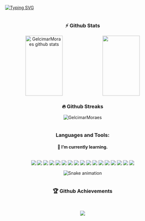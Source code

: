 [![Typing SVG](https://readme-typing-svg.herokuapp.com?font=Secular+One&size=35&pause=100000&color=00FE7B&center=true&vCenter=true&width=1000&lines=Hi+%2C+I'm+Gelcimar+Moraes)](https://git.io/typing-svg)

#

<h3 align="center">⚡ Github Stats</h3>
<div align="center">  
  <img width="49%" height="195px" src="https://github-readme-stats.vercel.app/api?username=GelcimarMoraes&show_icons=true&count_private=true&hide_border=true&title_color=00fe7b&icon_color=00fe7b&text_color=c9d1d9&bg_color=0d1117" alt="GelcimarMoraes github stats" /> 
  <img width="49%" height="195px" src="https://github-readme-stats.vercel.app/api/top-langs/?username=GelcimarMoraes&layout=compact&hide_border=true&title_color=00fe7b&text_color=00fe7b&bg_color=0d1117"/>
</div>

 <h3 align="center">🔥 Github Streaks</h3>
<p align="center"><img src="https://github-readme-streak-stats.herokuapp.com/?user=GelcimarMoraes&theme=black-ice&hide_border=true&stroke=0000&background=0D1117&ring=00fe7b&fire=00fe7b&currStreakLabel=00fe7b" alt="GelcimarMoraes"/></p>

#

<h3 align="center">Languages and Tools:</h3>
<h4 align="center">🌱 I’m currently learning.</h4>
<div align="center" style="display: inline_block"></br>
    <code><img src="https://skillicons.dev/icons?i=html"/></code>
    <code><img src="https://skillicons.dev/icons?i=css"/></code>
    <code><img src="https://skillicons.dev/icons?i=sass"/></code>
    <code><img src="https://skillicons.dev/icons?i=bootstrap"/></code>
    <code><img src="https://skillicons.dev/icons?i=javascript"/></code>
    <code><img src="https://skillicons.dev/icons?i=typescript"/></code>
    <code><img src="https://skillicons.dev/icons?i=react"/></code>
    <code><img src="https://skillicons.dev/icons?i=vue"/></code>
    <code><img src="https://skillicons.dev/icons?i=redux"/></code>
    <code><img src="https://skillicons.dev/icons?i=wordpress"/></code>
    <code><img src="https://skillicons.dev/icons?i=git"/></code>
    <code><img src="https://skillicons.dev/icons?i=github"/></code>
    <code><img src="https://skillicons.dev/icons?i=vscode"/></code>
    <code><img src="https://skillicons.dev/icons?i=figma"/></code>
    <code><img src="https://skillicons.dev/icons?i=xd"/></code>
    <code><img src="https://skillicons.dev/icons?i=ps"/></code>
    <code><img src="https://skillicons.dev/icons?i=ai"/></code>
</div>



<div align="center">
 
![Snake animation](https://github.com/GelcimarMoraes/GelcimarMoraes/blob/output/github-contribution-grid-snake.svg)

</div>

#
<h3 align="center">🏆 Github Achievements</h3>
<br>
<p align="center">
  <img src="https://github-profile-trophy.vercel.app/?username=GelcimarMoraes&include_all_commits=true&count_private=true&theme=tokyonight&row=2&no-bg=true&column=7&margin-w=5&margin-h=5" />
</p>
